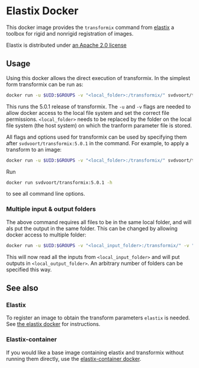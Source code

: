 # Elastix Docker

This docker image provides the `transformix` command from [elastix](https://elastix.lumc.nl/) a toolbox for rigid and nonrigid registration of images.

Elastix is distributed under [an Apache 2.0 license](https://github.com/SuperElastix/elastix/blob/develop/LICENSE)

## Usage

Using this docker allows the direct execution of transformix. In the simplest form transformix can be run as:

```bash
docker run -u $UID:$GROUPS -v "<local_folder>:/transformix/" svdvoort/transformix:5.0.1 -out /transformix/ -tp /transformix/<transform_parameter_file>
```

This runs the 5.0.1 release of transformix. The `-u` and `-v` flags are needed to allow docker access to the local file system and set the correct file permissions. `<local_folder>` needs to be replaced by the folder on the local file system (the host system) on which the tranform parameter file is stored.

All flags and options used for transformix can be used by specifying them after `svdvoort/transformix:5.0.1` in the command. For example, to apply a transform to an image:

```bash
docker run -u $UID:$GROUPS -v "<local_folder>:/transformix/" svdvoort/transformix:5.0.1 -out /transformix/ -tp /transformix/<transform_parameter_file> -in /transformix/<moving_image_file>
```

Run

```bash
docker run svdvoort/transformix:5.0.1 -h
```

to see all command line options.

### Multiple input & output folders

The above command requires all files to be in the same local folder, and will als put the output in the same folder. This can be changed by allowing docker access to multiple folder:

```bash
docker run -u $UID:$GROUPS -v "<local_input_folder>:/transformix/" -v "<local_output_folder>:/output/" svdvoort/transformix:5.0.1 -out /output/ -tp /transformix/<transform_parameter_file> -in /transformix/<moving_image>
```

This will now read all the inputs from `<local_input_folder>` and will put outputs in `<local_output_folder>`. An arbitrary number of folders can be specified this way.


## See also

### Elastix

To register an image to obtain the transform parameters `elastix` is needed. See [the elastix docker](https://github.com/Svdvoort/docker-images/blob/main/elastix/README.md) for instructions.

### Elastix-container

If you would like a base image containing elastix and transformix without running them directly, use the [elastix-container docker](https://github.com/Svdvoort/docker-images/blob/main/elastix-container/README.md).

